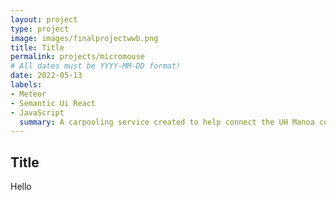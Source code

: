 ```yaml
---
layout: project
type: project
image: images/finalprojectwwb.png
title: Title
permalink: projects/micromouse
# All dates must be YYYY-MM-DD format!
date: 2022-05-13
labels:
- Meteor
- Semantic Ui React
- JavaScript
  summary: A carpooling service created to help connect the UH Manoa community together.
---
```


## Title

Hello